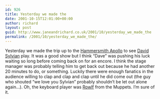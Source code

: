 ```yaml
---
id: 926
title: Yesterday we made the
date: 2001-10-15T12:01:00+00:00
author: richard
layout: post
guid: http://www.janeandrichard.co.uk/2001/10/yesterday_we_made_the
permalink: /2001/10/yesterday_we_made_the/
---
```

Yesterday we made the trip up to the [Hammersmith Apollo](http://www.virgin.net/music/guide/venue.jsp?venueId=1492) to see [David Sylvian](http://eden.vmg.co.uk/davidsylvian/) play. It was a good show but I think &#8220;Dave&#8221; was pushing his luck waiting so long before coming back on for an encore. I think the stage manager was probably telling him to get back out because he had another 20 minutes to do, or something. Luckily there were enough fanatics in the audience willing to clap and clap and clap until he did come out (the guy who shouted &#8220;we love you Sylvian&#8221; probably shouldn&#8217;t be let out alone again&#8230;). Oh, the keyboard player was [Rowlf](http://www.muppets.com/profiles/rowlf.htm) from the Muppets. I&#8217;m sure of it.